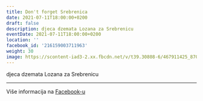 ```yaml
---
title: Don't forget Srebrenica
date: 2021-07-11T18:00:00+0200
draft: false
description: djeca dzemata Lozana za Srebrenicu
eventDate: 2021-07-11T18:00:00+0200
location: ''
facebook_id: '216159003711963'
weight: 30
image: https://scontent-iad3-2.xx.fbcdn.net/v/t39.30808-6/467911425_8702124949883247_8451066247417132989_n.jpg?_nc_cat=103&ccb=1-7&_nc_sid=9e60e4&_nc_ohc=_s6vuenp8voQ7kNvwEHcNIT&_nc_oc=AdlZLFvb9R06pxin22lA2vUbzHxg6G75_aSVrp3TvUN4Ja72ii5qwHLqN3k8VaxfdEw&_nc_zt=23&_nc_ht=scontent-iad3-2.xx&edm=ABTKTjYEAAAA&_nc_gid=Maov4lXxMTDASx5CW-8vMw&oh=00_AfSnXJQv4mSvnMEzN31_Y3Z54ZPEaVDIO9XV40RtWlCmMQ&oe=6880F859
---
```


djeca dzemata Lozana za Srebrenicu

---

Više informacija na [Facebook-u](https://facebook.com/events/216159003711963)